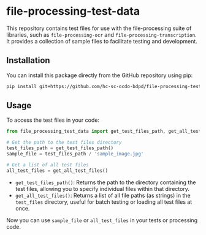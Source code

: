 # file-processing-test-data

This repository contains test files for use with the file-processing suite of libraries, such as `file-processing-ocr` and `file-processing-transcription`. It provides a collection of sample files to facilitate testing and development.

## Installation

You can install this package directly from the GitHub repository using pip:

```bash
pip install git+https://github.com/hc-sc-ocdo-bdpd/file-processing-test-data.git@main
```

## Usage

To access the test files in your code:

```python
from file_processing_test_data import get_test_files_path, get_all_test_files

# Get the path to the test files directory
test_files_path = get_test_files_path()
sample_file = test_files_path / 'sample_image.jpg'

# Get a list of all test files
all_test_files = get_all_test_files()
```

- `get_test_files_path()`: Returns the path to the directory containing the test files, allowing you to specify individual files within that directory.
- `get_all_test_files()`: Returns a list of all file paths (as strings) in the `test_files` directory, useful for batch testing or loading all test files at once.

Now you can use `sample_file` or `all_test_files` in your tests or processing code.
